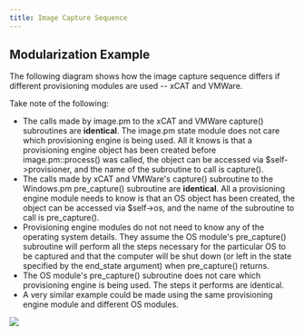```yaml
---
title: Image Capture Sequence
---
```


## Modularization Example

The following diagram shows how the image capture sequence
differs if different provisioning modules are used -- xCAT and
VMWare.

Take note of the following:

* The calls made by image.pm to the xCAT and VMWare capture()
subroutines are **identical**.  The image.pm state module does not
care which provisioning engine is being used. All it knows is that a
provisioning engine object has been created before image.pm::process() was
called, the object can be accessed via $self->provisioner, and the
name of the subroutine to call is capture().
* The calls made by xCAT and VMWare's capture() subroutine to the
Windows.pm pre_capture() subroutine are **identical**. All a
provisioning engine module needs to know is that an OS object has been
created, the object can be accessed via $self->os, and the name of the
subroutine to call is pre_capture().
* Provisioning engine modules do not not need to know any of the operating
system details. They assume the OS module's pre_capture()
subroutine will perform all the steps necessary for the particular OS to be
captured and that the computer will be shut down (or left in the state
specified by the end_state argument) when pre_capture() returns.
* The OS module's pre_capture() subroutine does not care which
provisioning engine is being used.  The steps it performs are
identical.
* A very similar example could be made using the same provisioning engine
module and different OS modules.

<img src="image_capture_sequence_xcat.png">